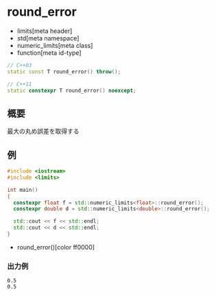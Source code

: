 # round_error
* limits[meta header]
* std[meta namespace]
* numeric_limits[meta class]
* function[meta id-type]

```cpp
// C++03
static const T round_error() throw();

// C++11
static constexpr T round_error() noexcept;
```

## 概要
最大の丸め誤差を取得する


## 例
```cpp example
#include <iostream>
#include <limits>

int main()
{
  constexpr float f = std::numeric_limits<float>::round_error();
  constexpr double d = std::numeric_limits<double>::round_error();

  std::cout << f << std::endl;
  std::cout << d << std::endl;
}
```
* round_error()[color ff0000]

### 出力例
```
0.5
0.5
```
